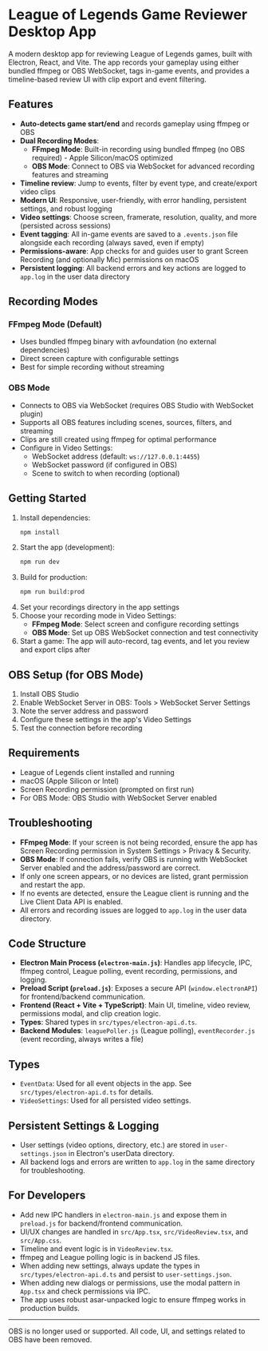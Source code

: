 # League of Legends Game Reviewer Desktop App

A modern desktop app for reviewing League of Legends games, built with Electron, React, and Vite. The app records your gameplay using either bundled ffmpeg or OBS WebSocket, tags in-game events, and provides a timeline-based review UI with clip export and event filtering.

## Features
- **Auto-detects game start/end** and records gameplay using ffmpeg or OBS
- **Dual Recording Modes**:
  - **FFmpeg Mode**: Built-in recording using bundled ffmpeg (no OBS required) - Apple Silicon/macOS optimized
  - **OBS Mode**: Connect to OBS via WebSocket for advanced recording features and streaming
- **Timeline review**: Jump to events, filter by event type, and create/export video clips  
- **Modern UI**: Responsive, user-friendly, with error handling, persistent settings, and robust logging
- **Video settings**: Choose screen, framerate, resolution, quality, and more (persisted across sessions)
- **Event tagging**: All in-game events are saved to a `.events.json` file alongside each recording (always saved, even if empty)
- **Permissions-aware**: App checks for and guides user to grant Screen Recording (and optionally Mic) permissions on macOS
- **Persistent logging**: All backend errors and key actions are logged to `app.log` in the user data directory

## Recording Modes

### FFmpeg Mode (Default)
- Uses bundled ffmpeg binary with avfoundation (no external dependencies)
- Direct screen capture with configurable settings
- Best for simple recording without streaming

### OBS Mode
- Connects to OBS via WebSocket (requires OBS Studio with WebSocket plugin)
- Supports all OBS features including scenes, sources, filters, and streaming
- Clips are still created using ffmpeg for optimal performance
- Configure in Video Settings:
  - WebSocket address (default: `ws://127.0.0.1:4455`)
  - WebSocket password (if configured in OBS)
  - Scene to switch to when recording (optional)

## Getting Started
1. Install dependencies:
   ```sh
   npm install
   ```
2. Start the app (development):
   ```sh
   npm run dev
   ```
3. Build for production:
   ```sh
   npm run build:prod
   ```
4. Set your recordings directory in the app settings
5. Choose your recording mode in Video Settings:
   - **FFmpeg Mode**: Select screen and configure recording settings
   - **OBS Mode**: Set up OBS WebSocket connection and test connectivity
6. Start a game: The app will auto-record, tag events, and let you review and export clips after

## OBS Setup (for OBS Mode)
1. Install OBS Studio
2. Enable WebSocket Server in OBS: Tools > WebSocket Server Settings
3. Note the server address and password
4. Configure these settings in the app's Video Settings
5. Test the connection before recording

## Requirements
- League of Legends client installed and running
- macOS (Apple Silicon or Intel)
- Screen Recording permission (prompted on first run)
- For OBS Mode: OBS Studio with WebSocket Server enabled

## Troubleshooting
- **FFmpeg Mode**: If your screen is not being recorded, ensure the app has Screen Recording permission in System Settings > Privacy & Security.
- **OBS Mode**: If connection fails, verify OBS is running with WebSocket Server enabled and the address/password are correct.
- If only one screen appears, or no devices are listed, grant permission and restart the app.
- If no events are detected, ensure the League client is running and the Live Client Data API is enabled.
- All errors and recording issues are logged to `app.log` in the user data directory.

## Code Structure
- **Electron Main Process (`electron-main.js`)**: Handles app lifecycle, IPC, ffmpeg control, League polling, event recording, permissions, and logging.
- **Preload Script (`preload.js`)**: Exposes a secure API (`window.electronAPI`) for frontend/backend communication.
- **Frontend (React + Vite + TypeScript)**: Main UI, timeline, video review, permissions modal, and clip creation logic.
- **Types**: Shared types in `src/types/electron-api.d.ts`.
- **Backend Modules**: `leaguePoller.js` (League polling), `eventRecorder.js` (event recording, always writes a file)

## Types
- `EventData`: Used for all event objects in the app. See `src/types/electron-api.d.ts` for details.
- `VideoSettings`: Used for all persisted video settings.

## Persistent Settings & Logging
- User settings (video options, directory, etc.) are stored in `user-settings.json` in Electron's userData directory.
- All backend logs and errors are written to `app.log` in the same directory for troubleshooting.

## For Developers
- Add new IPC handlers in `electron-main.js` and expose them in `preload.js` for backend/frontend communication.
- UI/UX changes are handled in `src/App.tsx`, `src/VideoReview.tsx`, and `src/App.css`.
- Timeline and event logic is in `VideoReview.tsx`.
- ffmpeg and League polling logic is in backend JS files.
- When adding new settings, always update the types in `src/types/electron-api.d.ts` and persist to `user-settings.json`.
- When adding new dialogs or permissions, use the modal pattern in `App.tsx` and check permissions via IPC.
- The app uses robust asar-unpacked logic to ensure ffmpeg works in production builds.

---

OBS is no longer used or supported. All code, UI, and settings related to OBS have been removed.
